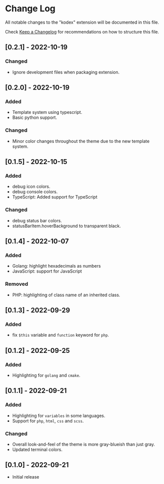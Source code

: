 # Change Log

All notable changes to the "kodex" extension will be documented in this file.

Check [Keep a Changelog](http://keepachangelog.com/) for recommendations on how to structure this file.

## [0.2.1] - 2022-10-19

### Changed
- Ignore development files when packaging extension.

## [0.2.0] - 2022-10-19

### Added
- Template system using typescript.
- Basic python support.

### Changed
- Minor color changes throughout the theme due to the new template system.

## [0.1.5] - 2022-10-15

### Added
- debug icon colors.
- debug console colors.
- TypeScript: Added support for TypeScript

### Changed
- debug status bar colors.
- statusBarItem.hoverBackground to transparent black.

## [0.1.4] - 2022-10-07
### Added
- Golang: highlight hexadecimals as numbers
- JavaScript: support for JavaScript

### Removed
- PHP: highlighting of class name of an inherited class.

## [0.1.3] - 2022-09-29
### Added
- fix `$this` variable and `function` keyword for `php`.

## [0.1.2] - 2022-09-25
### Added
- Highlighting for `golang` and `cmake`.

## [0.1.1] - 2022-09-21
### Added
- Highlighting for `variables` in some languages.
- Support for `php`, `html`, `css` and `scss`.

### Changed
- Overall look-and-feel of the theme is more gray-blueish than just gray.
- Updated terminal colors.

## [0.1.0] - 2022-09-21

- Initial release

